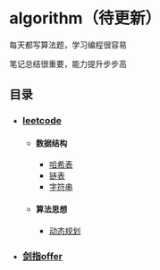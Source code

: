 # algorithm（待更新）
  每天都写算法题，学习编程很容易
  
  笔记总结很重要，能力提升步步高
 ## 目录
 
* ### [leetcode](#leetcode)
  * #### 数据结构
    * [哈希表](./leetcode/数据结构/哈希表.md)
    * [链表](./leetcode/数据结构/链表.md)
    * [字符串](./leetcode/s数据结构/字符串.md)
  * #### 算法思想
    * [动态规划](./算法思想/动态规划.md)

* ### [剑指offer](#剑指offer)

